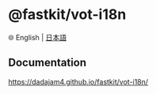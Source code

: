 
# @fastkit/vot-i18n

🌐 English | [日本語](https://github.com/dadajam4/fastkit/blob/main/packages/vot-i18n/README-ja.md)

## Documentation
https://dadajam4.github.io/fastkit/vot-i18n/
